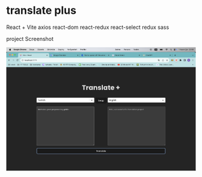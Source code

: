 # translate plus

React + Vite
axios
react-dom
react-redux
react-select
redux
sass

project Screenshot

![](project.png)
